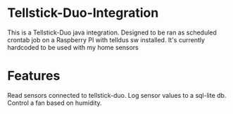 Tellstick-Duo-Integration
=========================

This is a Tellstick-Duo java integration. Designed to be ran as scheduled crontab job on a Raspberry PI with telldus sw installed.
It's currently hardcoded to be used with my home sensors

Features
========

Read sensors connected to tellstick-duo.
Log sensor values to a sql-lite db.
Control a fan based on humidity.
